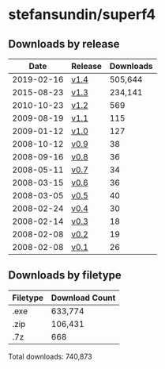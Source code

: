 # stefansundin/superf4

## Downloads by release

Date       | Release      | Downloads
---------- | ------------ | ---------
2019-02-16 | [v1.4](v1.4) |   505,644
2015-08-23 | [v1.3](v1.3) |   234,141
2010-10-23 | [v1.2](v1.2) |       569
2009-08-19 | [v1.1](v1.1) |       115
2009-01-12 | [v1.0](v1.0) |       127
2008-10-12 | [v0.9](v0.9) |        38
2008-09-16 | [v0.8](v0.8) |        36
2008-05-11 | [v0.7](v0.7) |        34
2008-03-15 | [v0.6](v0.6) |        36
2008-03-05 | [v0.5](v0.5) |        40
2008-02-24 | [v0.4](v0.4) |        30
2008-02-14 | [v0.3](v0.3) |        18
2008-02-08 | [v0.2](v0.2) |        19
2008-02-08 | [v0.1](v0.1) |        26

## Downloads by filetype

Filetype | Download Count
-------- | --------------
.exe     |        633,774
.zip     |        106,431
.7z      |            668

Total downloads: 740,873
